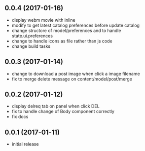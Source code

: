 ## 0.0.4 (2017-01-16)

* display webm movie with inline
* modify to get latest catalog preferences before update catalog
* change structore of model/preferences and to handle state.ui.preferences
* change to handle icons as file rather than js code
* change build tasks

## 0.0.3 (2017-01-14)

* change to download a post image when click a image filename
* fix to merge delete message on content/model/post/merge

## 0.0.2 (2017-01-12)

* display delreq tab on panel when click DEL
* fix to handle change of Body component correctly
* fix docs

## 0.0.1 (2017-01-11)

* initial release
